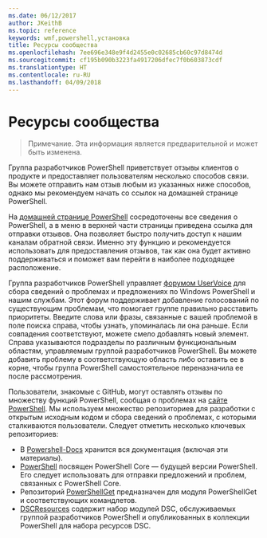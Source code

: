 ```yaml
---
ms.date: 06/12/2017
author: JKeithB
ms.topic: reference
keywords: wmf,powershell,установка
title: Ресурсы сообщества
ms.openlocfilehash: 7ee696e348e9f4d2455e0c02685cb60c97d8474d
ms.sourcegitcommit: cf195b090b3223fa4917206dfec7f0b603873cdf
ms.translationtype: HT
ms.contentlocale: ru-RU
ms.lasthandoff: 04/09/2018
---
```

# <a name="community-resources"></a>Ресурсы сообщества #
> Примечание. Эта информация является предварительной и может быть изменена.

Группа разработчиков PowerShell приветствует отзывы клиентов о продукте и предоставляет пользователям несколько способов связи.
Вы можете отправить нам отзыв любым из указанных ниже способов, однако мы рекомендуем начать со ссылок на домашней странице PowerShell.

На [домашней странице PowerShell](https://microsoft.com/powershell) сосредоточены все сведения о PowerShell, а в меню в верхней части страницы приведена ссылка для отправки отзывов.
Она позволяет быстро получить доступ к нашим каналам обратной связи.
Именно эту функцию и рекомендуется использовать для предоставления отзывов, так как она будет активно поддерживаться и поможет вам перейти в наиболее подходящее расположение.

Группа разработчиков PowerShell управляет [форумом UserVoice](https://windowsserver.uservoice.com/forums/301869-powershell/) для сбора сведений о проблемах и предложениях по Windows PowerShell и нашим службам.
Этот форум поддерживает добавление голосований по существующим проблемам, что помогает группе правильно расставить приоритеты.
Введите слова или фразы, связанные с вашей проблемой в поле поиска справа, чтобы узнать, упоминалась ли она раньше.
Если совпадения соответствуют, можете смело добавлять новый элемент.
Справа указываются подразделы по различным функциональным областям, управляемым группой разработчиков PowerShell.
Вы можете добавить проблему в соответствующую область либо оставить ее в корне, чтобы группа PowerShell самостоятельное переназначила ее после рассмотрения.

Пользователи, знакомые с GitHub, могут оставлять отзывы по множеству функций PowerShell, сообщая о проблемах на [сайте PowerShell](https://github.com/powershell).
Мы используем множество репозиториев для разработки с открытым исходным кодом и сбора сведений о проблемах, с которыми сталкиваются пользователи.
Следует отметить несколько ключевых репозиториев:

* В [Powershell-Docs](https://github.com/PowerShell/powershell-docs) хранится вся документация (включая эти материалы).
* [PowerShell](https://github.com/PowerShell/powershell) посвящен PowerShell Core — будущей версии PowerShell.
Его следует использовать для отправки предложений и проблем, связанных с PowerShell Core.
* Репозиторий [PowerShellGet](https://github.com/PowerShell/powershellget) предназначен для модуля PowerShellGet и соответствующих командлетов.
* [DSCResources](https://github.com/PowerShell/DscResources) содержит набор модулей DSC, обслуживаемых группой разработчиков PowerShell и опубликованных в коллекции PowerShell для набора ресурсов DSC.